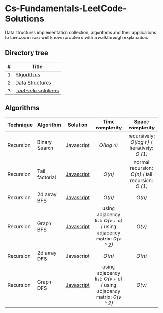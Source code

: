 # Cs-Fundamentals-LeetCode-Solutions
Data structures implementation collection, algorithms and their applications to Leetcode most well known problems with a walkthrough explanation.

## Directory tree
| # | Title |
|---| ----- | 
| 1 | [Algorithms](./algorithms)|
| 2 | [Data Structures](./data-structures)|
| 3 | [Leetcode solutions](./leetcode)|

## Algorithms
| Technique | Algorithm | Solution | Time complexity | Space complexity |
| --------- | --------- | -------- | :---------------: | :----------------: |
| Recursion | Binary Search | [Javascript](./algorithms/recursion/binary-search.js) | *O(log n)* | recursively: *O(log n)* / iteratively: *O (1)* |
| Recursion | Tail factorial | [Javascript](./algorithms/recursion/tail-recursion.js) | *O(n)* | normal recursion: *O(n)* / tail recursion: *O (1)* |
| Recursion | 2d array BFS | [Javascript](./algorithms/recursion/bfs/2d-array-bfs.js) | *O(n)* | *O(n)* |
| Recursion | Graph BFS | [Javascript](./algorithms/recursion/bfs/graph-bfs.js) | using adjacency list: *O(v + e)* / using adjacency matrix: *O(v ^ 2)* | *O(v)* |
| Recursion | 2d array DFS | [Javascript](./algorithms/recursion/dfs/2d-array-dfs.js) |  *O(n)* | *O(n)* |
| Recursion | Graph DFS | [Javascript](./algorithms/recursion/dfs/graph-dfs.js) | using adjacency list: *O(v + e)* / using adjacency matrix: *O(v ^ 2)* | *O(v)* |



